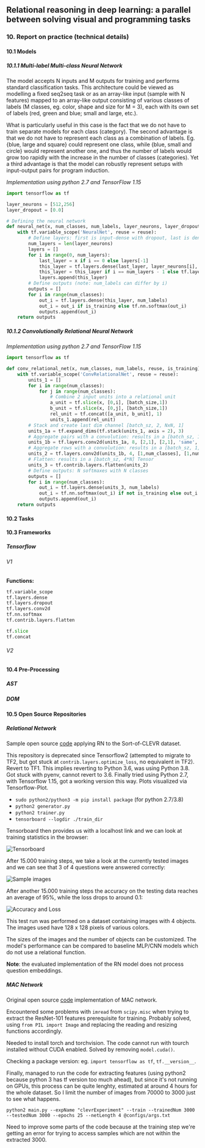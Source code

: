 ## Relational reasoning in deep learning: a parallel between solving visual and programming tasks

### 10. Report on practice (technical details)

#### 10.1 Models

##### 10.1.1 Multi-label Multi-class Neural Network

The model accepts N inputs and M outputs for training and performs standard classification tasks. This architecture could be viewed as modelling a fixed seq2seq task or as an array-like input (sample with N features) mapped to an array-like output consisting of various classes of labels (M classes, eg. color, shape and size for M = 3), each with its own set of labels (red, green and blue; small and large, etc.).

What is particularly useful in this case is the fact that we do not have to train separate models for each class (category). The second advantage is that we do not have to represent each class as a combination of labels. Eg. {blue, large and square} could represent one class, while {blue, small and circle} would represent another one, and thus the number of labels would grow too rapidly with the increase in the number of classes (categories). Yet a third advantage is that the model can robustly represent setups with input-output pairs for program induction.

*Implementation using python 2.7 and TensorFlow 1.15*

```python
import tensorflow as tf

layer_neurons = [512,256]
layer_dropout = [0.0]

# Defining the neural network
def neural_net(x, num_classes, num_labels, layer_neurons, layer_dropout, reuse, is_training):
	with tf.variable_scope('NeuralNet', reuse = reuse):
		# Define layers: first is input-dense with dropout, last is dense-classes no dropout
		num_layers = len(layer_neurons)
		layers = []
		for i in range(0, num_layers):
			last_layer = x if i == 0 else layers[-1]
			this_layer = tf.layers.dense(last_layer, layer_neurons[i], activation = tf.nn.tanh)
			this_layer = this_layer if i == num_layers - 1 else tf.layers.dropout(this_layer, rate = layer_dropout[i], training = is_training)
			layers.append(this_layer)
		# Define outputs (note: num_labels can differ by i)
		outputs = []
		for i in range(num_classes):
			out_i = tf.layers.dense(this_layer, num_labels)
			out_i = out_i if is_training else tf.nn.softmax(out_i)
			outputs.append(out_i)
	return outputs
```

##### 10.1.2 Convolutionally Relational Neural Network

*Implementation using python 2.7 and TensorFlow 1.15*

```python
import tensorflow as tf

def conv_relational_net(x, num_classes, num_labels, reuse, is_training):
	with tf.variable_scope('ConvRelationalNet', reuse = reuse):
		units_1 = []
		for i in range(num_classes):
			for j in range(num_classes):
				# Combine 2 input units into a relational unit
				a_unit = tf.slice(x, [0,i], [batch_size,1])
				b_unit = tf.slice(x, [0,j], [batch_size,1])
				rel_unit = tf.concat([a_unit, b_unit], 1)
				units_1.append(rel_unit)
		# Stack and create last dim channel [batch_sz, 2, NxN, 1]
		units_1a = tf.expand_dims(tf.stack(units_1, axis = 2), 3)
		# Aggregate pairs with a convolution: results in a [batch_sz, 1, NxN, 8] Tensor
		units_1b = tf.layers.conv2d(units_1a, 8, [2,1], [2,1], 'same', activation = 'relu')
		# Aggregate rows with a convolution: results in a [batch_sz, 1, Nx1, 4] Tensor
		units_2 = tf.layers.conv2d(units_1b, 4, [1,num_classes], [1,num_classes], 'same', activation = 'relu')
		# Flatten: results in a [batch_sz, 4*N] Tensor
		units_3 = tf.contrib.layers.flatten(units_2)
		# Define outputs: N softmaxes with N classes
		outputs = []
		for i in range(num_classes):
			out_i = tf.layers.dense(units_3, num_labels)
			out_i = tf.nn.softmax(out_i) if not is_training else out_i
			outputs.append(out_i)
	return outputs
```

#### 10.2 Tasks

#### 10.3 Frameworks

##### Tensorflow

###### V1

**Functions:**

```python
tf.variable_scope
tf.layers.dense
tf.layers.dropout
tf.layers.conv2d
tf.nn.softmax
tf.contrib.layers.flatten

tf.slice
tf.concat

```

###### V2

#### 10.4 Pre-Processing

##### AST

##### DOM

#### 10.5 Open Source Repositories

##### Relational Network

Sample open source [code](https://github.com/clvrai/Relation-Network-Tensorflow) applying RN to the Sort-of-CLEVR dataset.

This repository is deprecated since Tensorflow2 (attempted to migrate to TF2, but got stuck at `contrib.layers.optimize_loss`, no equivalent in TF2). Revert to TF1. This implies reverting to Python 3.6, was using Python 3.8. Got stuck with pyenv, cannot revert to 3.6. Finally tried using Python 2.7, with Tensorflow 1.15, got a working version this way. Plots visualized via Tensorflow-Plot.

- `sudo python2/python3 -m pip install package` (for python 2.7/3.8)
- `python2 generator.py`
- `python2 trainer.py`
- `tensorboard --logdir ./train_dir`

Tensorboard then provides us with a localhost link and we can look at training statistics in the browser:

![Tensorboard](https://raw.githubusercontent.com/perticascatalin/Research/master/RelationalPROG/images/tensorboard.png)

After 15.000 training steps, we take a look at the currently tested images and we can see that 3 of 4 questions were answered correctly:

![Sample images](https://raw.githubusercontent.com/perticascatalin/Research/master/RelationalPROG/images/samples.png)

After another 15.000 training steps the accuracy on the testing data reaches an average of 95%, while the loss drops to around 0.1:

![Accuracy and Loss](https://raw.githubusercontent.com/perticascatalin/Research/master/RelationalPROG/images/loss_acc.png)

This test run was performed on a dataset containing images with 4 objects. The images used have 128 x 128 pixels of various colors.

The sizes of the images and the number of objects can be customized. The model's performance can be compared to baseline MLP/CNN models which do not use a relational function.

**Note**: the evaluated implementation of the RN model does not process question embeddings.

##### MAC Network

Original open source [code](https://github.com/stanfordnlp/mac-network) implementation of MAC network.

Encountered some problems with `imread` from `scipy.misc` when trying to extract the ResNet-101 features prerequisite for training. Probably solved, using `from PIL import Image` and replacing the reading and resizing functions accordingly.

Needed to install torch and torchvision. The code cannot run with tourch installed without CUDA enabled. Solved by removing `model.cuda()`.

Checking a package version: eg. `import tensorflow as tf`, `tf.__version__`.

Finally, managed to run the code for extracting features (using python2 because python 3 has tf version too much ahead), but since it's not running on GPUs, this process can be quite lenghty, estimated at around 4 hours for the whole dataset. So I limit the number of images from 70000 to 3000 just to see what happens.

`python2 main.py --expName "clevrExperiment" --train --trainedNum 3000 --testedNum 3000 --epochs 25 --netLength 4 @configs/args.txt`

Need to improve some parts of the code because at the training step we're getting an error for trying to access samples which are not within the extracted 3000.